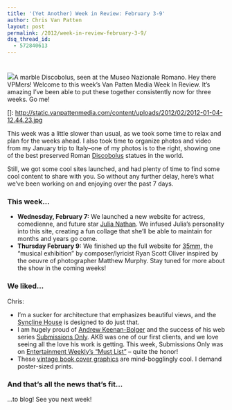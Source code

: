 ```yaml
---
title: '(Yet Another) Week in Review: February 3-9'
author: Chris Van Patten
layout: post
permalink: /2012/week-in-review-february-3-9/
dsq_thread_id:
  - 572840613
---
```

# 

[![][2]][2]A marble Discobolus, seen at the Museo Nazionale Romano. 
Hey there VPMers! Welcome to this week’s Van Patten Media Week In Review. It’s amazing I’ve been able to put these together consistently now for three weeks. Go me!

 []: http://static.vanpattenmedia.com/content/uploads/2012/02/2012-01-04-12.44.23.jpg

This week was a little slower than usual, as we took some time to relax and plan for the weeks ahead. I also took time to organize photos and video from my January trip to Italy–one of my photos is to the right, showing one of the best preserved Roman [Discobolus][2] statues in the world.

 [2]: http://en.wikipedia.org/wiki/Discobolus

Still, we got some cool sites launched, and had plenty of time to find some cool content to share with you. So without any further delay, here’s what we’ve been working on and enjoying over the past 7 days.

### This week…

*   **Wednesday, February 7:** We launched a new website for actress, comedienne, and future star [Julia Nathan][3]. We infused Julia’s personality into this site, creating a fun collage that she’ll be able to maintain for months and years go come.
*   **Thursday February 9:** We finished up the full website for [35mm][4], the “musical exhibition” by composer/lyricist Ryan Scott Oliver inspired by the oeuvre of photographer Matthew Murphy. Stay tuned for more about the show in the coming weeks!

 [3]: http://www.julia-nathan.com/
 [4]: http://www.35mmthemusical.com/

### We liked…

Chris:

*   I’m a sucker for architecture that emphasizes beautiful views, and the [Syncline House][5] is designed to do just that.
*   I am hugely proud of [Andrew Keenan-Bolger][6] and the success of his web series [Submissions Only][7]. AKB was one of our first clients, and we love seeing all the love his work is getting. This week, Submissions Only was on [Entertainment Weekly’s “Must List”][8] – quite the honor!
*   These [vintage book cover graphics][9] are mind-bogglingly cool. I demand poster-sized prints.

 [5]: http://design-milk.com/syncline-house-by-arch11/
 [6]: http://www.andrewkeenanbolger.com/
 [7]: http://www.submissionsonly.com/
 [8]: https://twitter.com/#!/KeenanBlogger/status/168140783696879616/photo/1
 [9]: http://butdoesitfloat.com/2711186/The-artist-is-by-necessity-a-collector

### And that’s all the news that’s fit…

…to blog! See you next week!